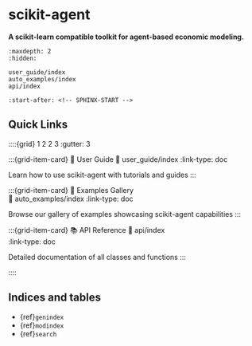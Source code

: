 # scikit-agent

**A scikit-learn compatible toolkit for agent-based economic modeling.**

```{toctree}
:maxdepth: 2
:hidden:

user_guide/index
auto_examples/index
api/index
```

```{include} ../README.md
:start-after: <!-- SPHINX-START -->
```

## Quick Links

::::{grid} 1 2 2 3
:gutter: 3

:::{grid-item-card} 📖 User Guide
:link: user_guide/index
:link-type: doc

Learn how to use scikit-agent with tutorials and guides
:::

:::{grid-item-card} 🔬 Examples Gallery  
:link: auto_examples/index
:link-type: doc

Browse our gallery of examples showcasing scikit-agent capabilities
:::

:::{grid-item-card} 📚 API Reference
:link: api/index  
:link-type: doc

Detailed documentation of all classes and functions
:::

::::

## Indices and tables

- {ref}`genindex`
- {ref}`modindex`
- {ref}`search`
